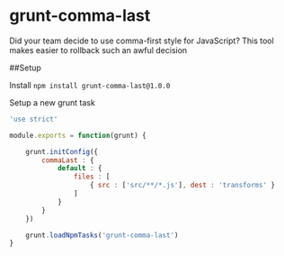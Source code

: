 # grunt-comma-last
Did your team decide to use comma-first style for JavaScript? This tool makes easier to rollback such an awful decision

##Setup

Install `npm install grunt-comma-last@1.0.0`

Setup a new grunt task 

```JavaScript
'use strict'

module.exports = function(grunt) {

    grunt.initConfig({
        commaLast : {
            default : {
                files : [
                    { src : ['src/**/*.js'], dest : 'transforms' }
                ]
            }
        }
    })

    grunt.loadNpmTasks('grunt-comma-last')
}
```
